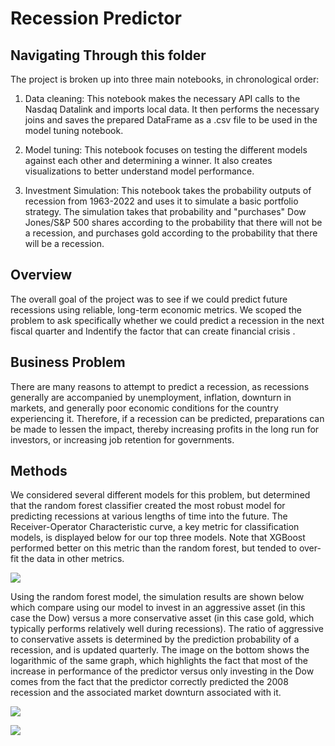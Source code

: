 # Recession Predictor 

## Navigating Through this folder
The project is broken up into three main notebooks, in chronological order:

1. Data cleaning: This notebook makes the necessary API calls to the Nasdaq Datalink and imports local data. It then performs the necessary joins and saves the prepared DataFrame as a .csv file to be used in the model tuning notebook.

2. Model tuning: This notebook focuses on testing the different models against each other and determining a winner. It also creates visualizations to better understand model performance.

3. Investment Simulation: This notebook takes the probability outputs of recession from 1963-2022 and uses it to simulate a basic portfolio strategy. The simulation takes that probability and "purchases" Dow Jones/S&P 500 shares according to the probability that there will not be a recession, and purchases gold according to the probability that there will be a recession. 

## Overview
The overall goal of the project was to see if we could predict future recessions using reliable, long-term economic metrics. We scoped the problem to ask specifically whether we could predict a recession in the next fiscal quarter and Indentify the factor that can create financial crisis .

## Business Problem
There are many reasons to attempt to predict a recession, as recessions generally are accompanied by unemployment, inflation, downturn in markets, and generally poor economic conditions for the country experiencing it. Therefore, if a recession can be predicted, preparations can be made to lessen the impact, thereby increasing profits in the long run for investors, or increasing job retention for governments.

## Methods
We considered several different models for this problem, but determined that the random forest classifier created the most robust model for predicting recessions at various lengths of time into the future. The Receiver-Operator Characteristic curve, a key metric for classification models, is displayed below for our top three models. Note that XGBoost performed better on this metric than the random forest, but tended to over-fit the data in other metrics.

![](/figures/ROC.png)

Using the random forest model, the simulation results are shown below which compare using our model to invest in an aggressive asset (in this case the Dow) versus a more conservative asset (in this case gold, which typically performs relatively well during recessions). The ratio of aggressive to conservative assets is determined by the prediction probability of a recession, and is updated quarterly. The image on the bottom shows the logarithmic of the same graph, which highlights the fact that most of the increase in performance of the predictor versus only investing in the Dow comes from the fact that the predictor correctly predicted the 2008 recession and the associated market downturn associated with it.

![](/figures/StockSim.png)

![](/figures/StockSimLog.png)

